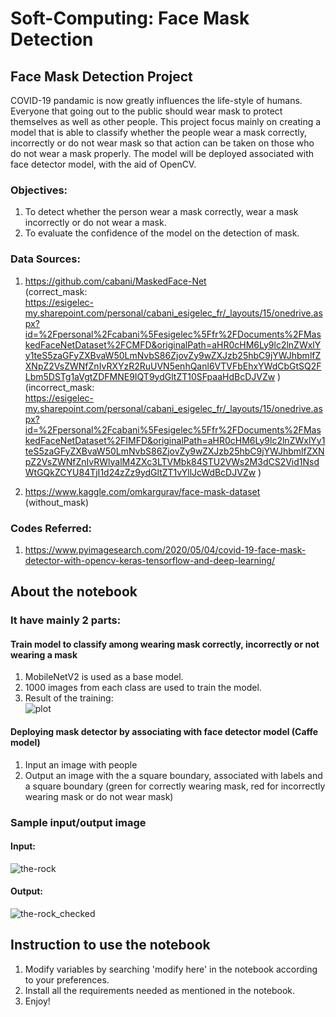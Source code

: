 # Soft-Computing: Face Mask Detection

## Face Mask Detection Project
COVID-19 pandamic is now greatly influences the life-style of humans. Everyone that going out to the public should wear mask to protect themselves as well as other people. This project focus mainly on creating a model that is able to classify whether the people wear a mask correctly, incorrectly or do not wear mask so that action can be taken on those who do not wear a mask properly. The model will be deployed associated with face detector model, with the aid of OpenCV.

### Objectives: 
1. To detect whether the person wear a mask correctly, wear a mask incorrectly or do not wear a mask.
2. To evaluate the confidence of the model on the detection of mask.

### Data Sources:
1. https://github.com/cabani/MaskedFace-Net <br>
(correct_mask:<br>
https://esigelec-my.sharepoint.com/personal/cabani_esigelec_fr/_layouts/15/onedrive.aspx?id=%2Fpersonal%2Fcabani%5Fesigelec%5Ffr%2FDocuments%2FMaskedFaceNetDataset%2FCMFD&originalPath=aHR0cHM6Ly9lc2lnZWxlYy1teS5zaGFyZXBvaW50LmNvbS86ZjovZy9wZXJzb25hbC9jYWJhbmlfZXNpZ2VsZWNfZnIvRXYzR2RuUVN5enhQanl6VTVFbEhxYWdCbGtSQ2FLbm5DSTg1aVgtZDFMNE9IQT9ydGltZT10SFpaaHdBcDJVZw )<br>
(incorrect_mask:  <br>
https://esigelec-my.sharepoint.com/personal/cabani_esigelec_fr/_layouts/15/onedrive.aspx?id=%2Fpersonal%2Fcabani%5Fesigelec%5Ffr%2FDocuments%2FMaskedFaceNetDataset%2FIMFD&originalPath=aHR0cHM6Ly9lc2lnZWxlYy1teS5zaGFyZXBvaW50LmNvbS86ZjovZy9wZXJzb25hbC9jYWJhbmlfZXNpZ2VsZWNfZnIvRWlyalM4ZXc3LTVMbk84STU2VWs2M3dCS2Vid1NsdWtGQkZCYU84TjI1d24zZz9ydGltZT1vYllJcWdBcDJVZw ) <br>

3. https://www.kaggle.com/omkargurav/face-mask-dataset (without_mask)

### Codes Referred:
1. https://www.pyimagesearch.com/2020/05/04/covid-19-face-mask-detector-with-opencv-keras-tensorflow-and-deep-learning/

## About the notebook

### It have mainly 2 parts:
#### Train model to classify among wearing mask correctly, incorrectly or not wearing a mask
1. MobileNetV2 is used as a base model.
2. 1000 images from each class are used to train the model.
3. Result of the training: <br>
![plot](https://user-images.githubusercontent.com/47239545/120218868-ef2ea480-c26c-11eb-9516-3182c9ef794d.png)

#### Deploying mask detector by associating with face detector model (Caffe model)
1. Input an image with people
2. Output an image with the a square boundary, associated with labels and a square boundary (green for correctly wearing mask, red for incorrectly wearing mask or do not wear mask)

### Sample input/output image
#### Input:
![the-rock](https://user-images.githubusercontent.com/47239545/120218796-d7572080-c26c-11eb-9ee4-8c74b7917c8d.jpg)

#### Output:
![the-rock_checked](https://user-images.githubusercontent.com/47239545/120218794-d58d5d00-c26c-11eb-97fc-c1680d4b1a99.jpg)

## Instruction to use the notebook

1. Modify variables by searching 'modify here' in the notebook according to your preferences.
2. Install all the requirements needed as mentioned in the notebook.
3. Enjoy!





